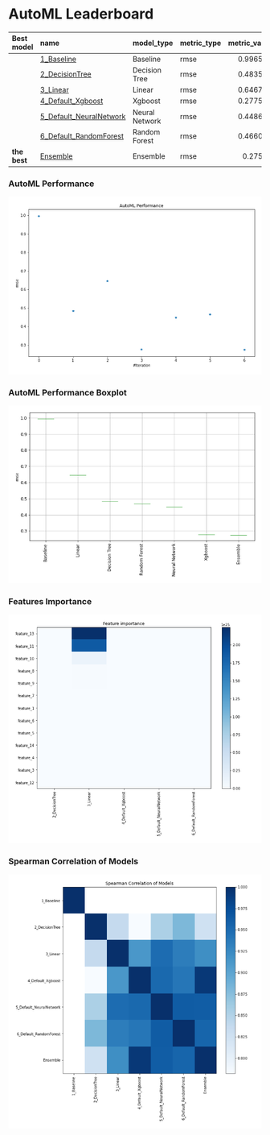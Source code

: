 # AutoML Leaderboard

| Best model   | name                                                         | model_type     | metric_type   |   metric_value |   train_time |
|:-------------|:-------------------------------------------------------------|:---------------|:--------------|---------------:|-------------:|
|              | [1_Baseline](1_Baseline/README.md)                           | Baseline       | rmse          |       0.996592 |         2.66 |
|              | [2_DecisionTree](2_DecisionTree/README.md)                   | Decision Tree  | rmse          |       0.483551 |         7.33 |
|              | [3_Linear](3_Linear/README.md)                               | Linear         | rmse          |       0.646771 |         5.75 |
|              | [4_Default_Xgboost](4_Default_Xgboost/README.md)             | Xgboost        | rmse          |       0.277508 |         9.3  |
|              | [5_Default_NeuralNetwork](5_Default_NeuralNetwork/README.md) | Neural Network | rmse          |       0.448682 |         3.54 |
|              | [6_Default_RandomForest](6_Default_RandomForest/README.md)   | Random Forest  | rmse          |       0.466034 |        10.39 |
| **the best** | [Ensemble](Ensemble/README.md)                               | Ensemble       | rmse          |       0.27504  |         0.4  |

### AutoML Performance
![AutoML Performance](ldb_performance.png)

### AutoML Performance Boxplot
![AutoML Performance Boxplot](ldb_performance_boxplot.png)

### Features Importance
![features importance across models](features_heatmap.png)



### Spearman Correlation of Models
![models spearman correlation](correlation_heatmap.png)

